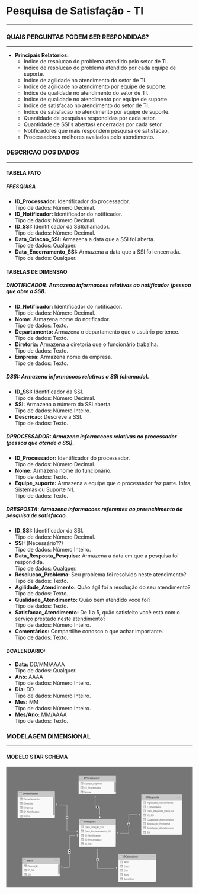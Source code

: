 # Pesquisa de Satisfação - TI
---
### QUAIS PERGUNTAS PODEM SER RESPONDIDAS?
---
* **Principais Relatórios:**
    - Indice de resolucao do problema atendido pelo setor de TI.
    - Indice de resolucao do problema atendido por cada equipe de suporte.
    - Indice de agilidade no atendimento do setor de TI.
    - Indice de agilidade no atendimento por equipe de suporte.
    - Indice de qualidade no atendimento do setor de TI.
    - Indice de qualidade no atendimento por equipe de suporte.
    - Indice de satisfacao no atendimento do setor de TI.
    - Indice de satisfacao no atendimento por equipe de suporte.
    - Quantidade de pesquisas respondidas por cada setor.
    - Quantidade de SSI's abertas/ encerradas por cada setor.
    - Notificadores que mais respondem pesquisa de satisfacao.
    - Processadores melhores avaliados pelo atendimento.
 


### DESCRICAO DOS DADOS
---
#### TABELA FATO

##### FPESQUISA
* **ID_Processador:** Identificador do processador.<br>
   Tipo de dados: Número Decimal.
* **ID_Notificador:** Identificador do notificador.<br>
   Tipo de dados: Número Decimal.
* **ID_SSI:** Identificador da SSI(chamado).<br>
   Tipo de dados: Número Decimal.
* **Data_Criacao_SSI:** Armazena a data que a SSI foi aberta.<br>
   Tipo de dados: Qualquer.
* **Data_Encerramento_SSI:** Armazena a data que a SSI foi encerrada.<br>
   Tipo de dados: Qualquer.

#### TABELAS DE DIMENSAO

##### DNOTIFICADOR: Armazena informacoes relativas ao notificador (pessoa que abre a SSI).<br>
* **ID_Notificador:** Identificador do notificador.<br>
   Tipo de dados: Número Decimal.
* **Nome:** Armazena nome do notificador.<br>
   Tipo de dados: Texto.
* **Departamento:** Armazena o departamento que o usuário pertence.<br>
   Tipo de dados: Texto.
* **Diretoria:** Armazena a diretoria que o funcionário trabalha.<br>
   Tipo de dados: Texto.
* **Empresa:** Armazena nome da empresa.<br>
   Tipo de dados: Texto.

##### DSSI: Armazena informacoes relativas a SSI (chamado).<br>
* **ID_SSI:** Identificador da SSI.<br>
   Tipo de dados: Número Decimal.
* **SSI:** Armazena o número da SSI aberta. <br>
   Tipo de dados: Número Inteiro.
* **Descricao:** Descreve a SSI.<br>
   Tipo de dados: Texto.

##### DPROCESSADOR: Armazena informacoes relativas ao processador (pessoa que atende a SSI).<br>
* **ID_Processador:** Identificador do processador.<br>
   Tipo de dados: Número Decimal.
* **Nome:** Armazena nome do funcionário.<br>
   Tipo de dados: Texto.
* **Equipe_suporte:** Armazena a equipe que o processador faz parte. Infra, Sistemas ou Suporte N1.<br>
   Tipo de dados: Texto.

##### DRESPOSTA: Armazena informacoes referentes ao preenchimento da pesquisa de satisfacao.<br>
* **ID_SSI:** Identificador da SSI.<br>
   Tipo de dados: Número Decimal.
* **SSI:** (Necessário??)<br>
   Tipo de dados: Número Inteiro.
* **Data_Resposta_Pesquisa:** Armazena a data em que a pesquisa foi respondida.<br>
   Tipo de dados: Qualquer.
* **Resolucao_Problema:** Seu problema foi resolvido neste atendimento? <br>
   Tipo de dados: Texto.
* **Agilidade_Atendimento:** Quão ágil foi a resolução do seu atendimento?<br>
   Tipo de dados: Texto.
* **Qualidade_Atendimento:** Quão bem atendido você foi?<br>
   Tipo de dados: Texto.
* **Satisfacao_Atendimento:** De 1 a 5, quão satisfeito você está com o serviço prestado neste atendimento?<br>
   Tipo de dados: Número Inteiro.
* **Comentários:** Compartilhe conosco o que achar importante.<br>
   Tipo de dados: Texto.


#### DCALENDARIO:
* **Data:** DD/MM/AAAA<br>
   Tipo de dados: Qualquer.
* **Ano:** AAAA<br>
   Tipo de dados: Número Inteiro.
* **Dia:** DD<br>
   Tipo de dados: Número Inteiro.
* **Mes:** MM<br>
   Tipo de dados: Número Inteiro.
* **Mes/Ano:** MM/AAAA<br>
   Tipo de dados: Texto.


### MODELAGEM DIMENSIONAL
---
#### MODELO STAR SCHEMA

![Alt text](https://github.com/danielasalomao/pesquisa/blob/v1/Star_Schema.png)

